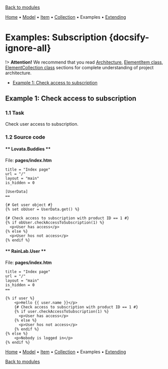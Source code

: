 [Back to modules](modules/home.md)

[Home](modules/subscription-access/home.md)
• [Model](modules/subscription-access/model/model.md)
• [Item](modules/subscription-access/item/item.md)
• [Collection](modules/subscription-access/collection/collection.md)
• Examples
• [Extending](modules/subscription-access/extending/extending.md)

# Examples: Subscription {docsify-ignore-all}

!> **Attention!** We recommend that you read [Architecture](home.md#architecture), [ElementItem class](item-class/item-class.md),
[ElementCollection class](collection-class/collection-class.md) sections for complete understanding of  project architecture.

* [Example 1: Check access to subscription](#example-1-check-access-to-subscription)

## Example 1: Check access to subscription

### 1.1 Task

Check user access to subscription.

### 1.2 Source code

<!-- tabs:start -->
#### ** Lovata.Buddies **

File: **pages/index.htm**
```twig
title = "Index page"
url = "/"
layout = "main"
is_hidden = 0

[UserData]
==

{# Get user object #}
{% set obUser = UserData.get() %}

{# Check access to subscription with product ID == 1 #}
{% if obUser.checkAccessToSubscription(1) %}
  <p>User has access</p>
{% else %}
  <p>User hos not access</p>
{% endif %}
```

#### ** RainLab.User **

File: **pages/index.htm**
```twig
title = "Index page"
url = "/"
layout = "main"
is_hidden = 0
==

{% if user %}
    <p>Hello {{ user.name }}</p>
    {# Check access to subscription with product ID == 1 #}
    {% if user.checkAccessToSubscription(1) %}
      <p>User has access</p>
    {% else %}
      <p>User hos not access</p>
    {% endif %}
{% else %}
    <p>Nobody is logged in</p>
{% endif %}
```
<!-- tabs:end -->

[Home](modules/subscription-access/home.md)
• [Model](modules/subscription-access/model/model.md)
• [Item](modules/subscription-access/item/item.md)
• [Collection](modules/subscription-access/collection/collection.md)
• Examples
• [Extending](modules/subscription-access/extending/extending.md)

[Back to modules](modules/home.md)
